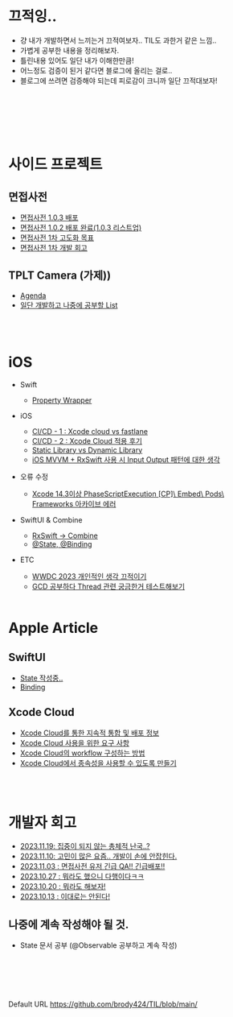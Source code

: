 # 끄적잉..
* 걍 내가 개발하면서 느끼는거 끄적여보자.. TIL도 과한거 같은 느낌..
* 가볍게 공부한 내용을 정리해보자.
* 틀린내용 있어도 일단 내가 이해한만큼!
* 어느정도 검증이 된거 같다면 블로그에 올리는 걸로..
* 블로그에 쓰려면 검증해야 되는데 피로감이 크니까 일단 끄적대보자!

<br/><br/>


<br/><br/>

# 사이드 프로젝트
## 면접사전
* [면접사전 1.0.3 배포](https://github.com/brody424/TIL/blob/main/ios/sideproject/interview_dictionary/interview_dictionary_4.md)
* [면접사전 1.0.2 배포 완료(1.0.3 리스트업)](https://github.com/brody424/TIL/blob/main/ios/sideproject/interview_dictionary/interview_dictionary_3.md)
* [면접사전 1차 고도화 목표](https://github.com/brody424/TIL/blob/main/ios/sideproject/interview_dictionary/interview_dictionary_2.md)
* [면접사전 1차 개발 회고](https://github.com/brody424/TIL/blob/main/ios/sideproject/interview_dictionary/interview_dictionary_1.md)

## TPLT Camera (가제))
* [Agenda](https://github.com/brody424/TIL/blob/main/ios/sideproject/tplt/agenda.md)
* [일단 개발하고 나중에 공부할 List](https://github.com/brody424/TIL/blob/main/ios/sideproject/tplt/first_develop_after_study_list)

<br/><br/>

# iOS
* Swift
    * [Property Wrapper](https://github.com/brody424/TIL/tree/main/ios/til/property_wrapper.md) 

* iOS
    * [CI/CD - 1 : Xcode cloud vs fastlane](https://github.com/brody424/TIL/tree/main/ios/cicd_1.md)
    * [CI/CD - 2 : Xcode Cloud 적용 후기](https://github.com/brody424/TIL/tree/main/ios/cicd_2.md)
    * [Static Library vs Dynamic Library](https://github.com/brody424/TIL/tree/main/ios/til/static_library_dynamic_library.md)
    * [iOS MVVM + RxSwift 사용 시  Input Output 패턴에 대한 생각](https://github.com/brody424/TIL/tree/main/ios/til/mvvm_input_output_0.md)

* 오류 수정
    * [Xcode 14.3이상 PhaseScriptExecution [CP]\ Embed\ Pods\ Frameworks 아카이브 에러](https://github.com/brody424/TIL/blob/main/ios/error/xcode_14_3_error.md)

* SwiftUI & Combine
    * [RxSwift -> Combine](https://github.com/brody424/TIL/blob/main/ios/til/combine_swiftui/rxswift_combine_convert.md)
    * [@State, @Binding](https://github.com/brody424/TIL/blob/main/ios/til/combine_swiftui/state_binding_observedObject.md)
* ETC
    * [WWDC 2023 개인적인 생각 끄적이기](https://github.com/brody424/TIL/blob/main/ios/etc/wwdc_2023_personal_thoughts.md)
    * [GCD 공부하다 Thread 관련 궁금한거 테스트해보기](https://github.com/brody424/TIL/tree/main/ios/til/concurrent/thread_question.md)
<br/><br/>

# Apple Article 

## SwiftUI
- [State 작성중..](https://github.com/brody424/TIL/tree/main/ios/documentation/SwiftUI_State.md)
- [Binding](https://github.com/brody424/TIL/tree/main/ios/documentation/SwiftUI_Binding.md)
## Xcode Cloud
- [Xcode Cloud를 통한 지속적 통합 및 배포 정보](https://github.com/brody424/TIL/tree/main/ios/documentation/About_continuous_integration_and_delivery_with_Xcode_Cloud.md)
- [Xcode Cloud 사용을 위한 요구 사항](https://github.com/brody424/TIL/tree/main/ios/documentation/Requirements_for_using_Xcode_Cloud.md)
- [Xcode Cloud의 workflow 구성하는 방법](https://github.com/brody424/TIL/tree/main/ios/documentation/Configuring_your_first_Xcode_Cloud_workflow.md)
- [Xcode Cloud에서 종속성을 사용할 수  있도록 만들기](https://github.com/brody424/TIL/tree/main/ios/documentation/Making_dependencies_available_to_Xcode_Cloud.md)


<br/><br/>

# 개발자 회고 
- [2023.11.19: 집중이 되지 않는 총체적 난국..?](https://github.com/brody424/TIL/tree/main/ios/diary/231110.md)
- [2023.11.10: 고민이 많은 요즘.. 개발이 손에 안잡힌다.](https://github.com/brody424/TIL/tree/main/ios/diary/231110.md)
- [2023.11.03 : 면접사전 유저 긴급 QA!! 긴급배포!!](https://github.com/brody424/TIL/tree/main/ios/diary/231103.md)
- [2023.10.27 : 뭐라도 했으니 다행이다ㅋㅋ](https://github.com/brody424/TIL/tree/main/ios/diary/231027.md)
- [2023.10.20 : 뭐라도 해보자!](https://github.com/brody424/TIL/tree/main/ios/diary/231020.md)
- [2023.10.13 : 이대로는 안된다!](https://github.com/brody424/TIL/tree/main/ios/diary/231013.md)

## 나중에 계속 작성해야 될 것.
- State 문서 공부 (@Observable 공부하고 계속 작성)

<br/><br/><br/><br/><br/>
Default URL https://github.com/brody424/TIL/blob/main/
